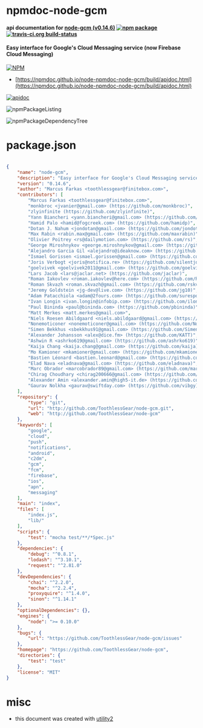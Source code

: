 # npmdoc-node-gcm

#### api documentation for  [node-gcm (v0.14.6)](https://github.com/ToothlessGear/node-gcm)  [![npm package](https://img.shields.io/npm/v/npmdoc-node-gcm.svg?style=flat-square)](https://www.npmjs.org/package/npmdoc-node-gcm) [![travis-ci.org build-status](https://api.travis-ci.org/npmdoc/node-npmdoc-node-gcm.svg)](https://travis-ci.org/npmdoc/node-npmdoc-node-gcm)

#### Easy interface for Google's Cloud Messaging service (now Firebase Cloud Messaging)

[![NPM](https://nodei.co/npm/node-gcm.png?downloads=true&downloadRank=true&stars=true)](https://www.npmjs.com/package/node-gcm)

- [https://npmdoc.github.io/node-npmdoc-node-gcm/build/apidoc.html](https://npmdoc.github.io/node-npmdoc-node-gcm/build/apidoc.html)

[![apidoc](https://npmdoc.github.io/node-npmdoc-node-gcm/build/screenCapture.buildCi.browser.%252Ftmp%252Fbuild%252Fapidoc.html.png)](https://npmdoc.github.io/node-npmdoc-node-gcm/build/apidoc.html)

![npmPackageListing](https://npmdoc.github.io/node-npmdoc-node-gcm/build/screenCapture.npmPackageListing.svg)

![npmPackageDependencyTree](https://npmdoc.github.io/node-npmdoc-node-gcm/build/screenCapture.npmPackageDependencyTree.svg)



# package.json

```json

{
    "name": "node-gcm",
    "description": "Easy interface for Google's Cloud Messaging service (now Firebase Cloud Messaging)",
    "version": "0.14.6",
    "author": "Marcus Farkas <toothlessgear@finitebox.com>",
    "contributors": [
        "Marcus Farkas <toothlessgear@finitebox.com>",
        "monkbroc <jvanier@gmail.com> (https://github.com/monkbroc)",
        "zlyinfinite (https://github.com/zlyinfinite)",
        "Yann Biancheri <yann.biancheri@gmail.com> (https://github.com/yannooo)",
        "Hamid Palo <hamid@fogcreek.com> (https://github.com/hamidp)",
        "Dotan J. Nahum <jondotan@gmail.com> (https://github.com/jondot)",
        "Max Rabin <rabin.max@gmail.com> (https://github.com/maxrabin)",
        "Olivier Poitrey <rs@dailymotion.com> (https://github.com/rs)",
        "George Miroshnykov <george.miroshnykov@gmail.com> (https://github.com/laggyluke)",
        "Alejandro Garcia Gil <alejandro@ideaknow.com> (https://github.com/Alegege)",
        "Ismael Gorissen <ismael.gorissen@gmail.com> (https://github.com/igorissen)",
        "Joris Verbogt <joris@notifica.re> (https://github.com/silentjohnny)",
        "goelvivek <goelvivek2011@gmail.com> (https://github.com/goelvivek)",
        "Lars Jacob <lars@jaclar.net> (https://github.com/jaclar)",
        "Roman Iakovlev <roman.iakovlev@here.com> (https://github.com/RomanIakovlev) ",
        "Roman Skvazh <roman.skvazh@gmail.com> (https://github.com/rskvazh)",
        "Jeremy Goldstein <jg-dev@live.com> (https://github.com/jg10)",
        "Adam Patacchiola <adam@2fours.com> (https://github.com/surespot)",
        "Ivan Longin <ivan.longin@infobip.com> (https://github.com/ilongin)",
        "Paul Bininda <paul@bininda.com> (https://github.com/pbininda)",
        "Matt Merkes <matt.merkes@gmail.com>",
        "Niels Roesen Abildgaard <niels.abildgaard@gmail.com> (https://github.com/hypesystem)",
        "Nonemoticoner <nonemoticoner@gmail.com> (https://github.com/Nonemoticoner)",
        "Simen Bekkhus <sbekkhus91@gmail.com> (https://github.com/SimenB)",
        "Alexander Johansson <alex@dice.fm> (https://github.com/KATT)",
        "Ashwin R <ashrko619@gmail.com> (https://github.com/ashrko619)",
        "Kaija Chang <kaija.chang@gmail.com> (https://github.com/kaija)",
        "Mo Kamioner <mkamioner@gmail.com> (https://github.com/mkamioner)",
        "Bastien Léonard <bastien.leonard@gmail.com> (https://github.com/bastienleonard)",
        "Elad Nava <eladnava@gmail.com> (https://github.com/eladnava)",
        "Marc Obrador <marcobrador89@gmail.com> (https://github.com/marcobrador)",
        "Chirag Choudhary <chirag200666@gmail.com> (https://github.com/chirag200666)",
        "Alexander Amin <alexander.amin@high5-it.de> (https://github.com/AlexAmin)",
        "Gaurav Nolkha <gaurav@swiftday.com> (https://github.com/vibgy)"
    ],
    "repository": {
        "type": "git",
        "url": "http://github.com/ToothlessGear/node-gcm.git",
        "web": "http://github.com/ToothlessGear/node-gcm"
    },
    "keywords": [
        "google",
        "cloud",
        "push",
        "notifications",
        "android",
        "c2dm",
        "gcm",
        "fcm",
        "firebase",
        "ios",
        "apn",
        "messaging"
    ],
    "main": "index",
    "files": [
        "index.js",
        "lib/"
    ],
    "scripts": {
        "test": "mocha test/**/*Spec.js"
    },
    "dependencies": {
        "debug": "^0.8.1",
        "lodash": "^3.10.1",
        "request": "^2.81.0"
    },
    "devDependencies": {
        "chai": "^2.2.0",
        "mocha": "^2.2.4",
        "proxyquire": "^1.4.0",
        "sinon": "^1.14.1"
    },
    "optionalDependencies": {},
    "engines": {
        "node": ">= 0.10.0"
    },
    "bugs": {
        "url": "https://github.com/ToothlessGear/node-gcm/issues"
    },
    "homepage": "https://github.com/ToothlessGear/node-gcm",
    "directories": {
        "test": "test"
    },
    "license": "MIT"
}
```



# misc
- this document was created with [utility2](https://github.com/kaizhu256/node-utility2)
